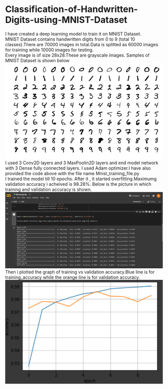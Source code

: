 # Classification-of-Handwritten-Digits-using-MNIST-Dataset  
I have created a deep learning model to train it on MNIST Dataset.  
MNIST Dataset contains handwritten digits from 0 to 9 (total 10 classes).There are 70000 images in total.Data is splitted as 60000 images for training while 10000 images for testing.  
Every image is of size 28x28.These are grayscale images. Samples of MNIST Dataset is shown below ![Screenshot](Mnistsamples.png)  
I used 3 Conv2D layers and 3 MaxPoolin2D layers and end model network with 3 Dense fully connected layers. I used Adam optimizer.I have also provided the code above with the file name Mnist_training_file.py    
I trained the model till 10 epochs. After it , it started overfitting.Maximumg validation accuracy i acheived is 98.28%.  Below is the picture in which training and validation accuracy is shown.![Screenshot](Mnist_training.png)  
Then i plotted the graph of training vs validation accuracy.Blue line is for training_accuracy while the orange line is for validation accuracy. ![Screenshot](Mnist_graph.png)  
